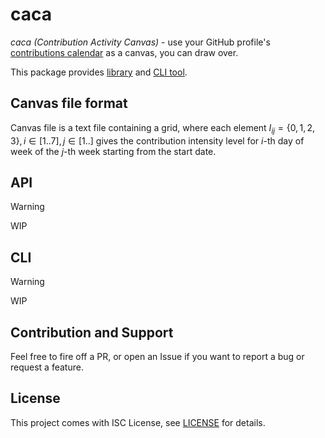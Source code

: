 # caca

*caca (Contribution Activity Canvas)* - use your GitHub profile's [contributions
calendar](https://docs.github.com/en/account-and-profile/setting-up-and-managing-your-github-profile/managing-contribution-settings-on-your-profile/viewing-contributions-on-your-profile#contributions-calendar)
as a canvas, you can draw over.

This package provides [library](#api) and [CLI tool](#cli).

## Canvas file format
Canvas file is a text file containing a grid, where each element $I_{ij} = \left\{ 0, 1, 2, 3
\right\}, i \in \left[ 1..7 \right], j \in \left[ 1.. \right]$ gives the contribution intensity level for
$i$-th day of week of the $j$-th week starting from the start date.

## API

> [!WARNING]
> WIP

## CLI

> [!WARNING]
> WIP

## Contribution and Support

Feel free to fire off a PR, or open an Issue if you want to report a bug or request a feature.

## License

This project comes with ISC License, see [LICENSE](#TODO-ADD-LICENSE-LINK) for details.
